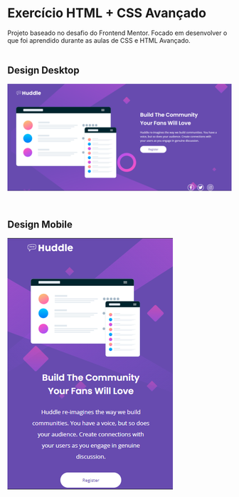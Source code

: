 # Exercício HTML + CSS Avançado 

Projeto baseado no desafio do Frontend Mentor. Focado em desenvolver o que foi aprendido durante as aulas de CSS e HTML Avançado. <br>
<br>

## Design Desktop

![preview](https://github.com/nayaraoliveira1/desafio-html-css-avan-ado/blob/36a3dda6e0ddf669991fefcad3b1b2b761312853/design/design-desktop.png)

<br>

## Design Mobile
![preview](https://github.com/nayaraoliveira1/desafio-html-css-avan-ado/blob/36a3dda6e0ddf669991fefcad3b1b2b761312853/design/design-mobile.png)
